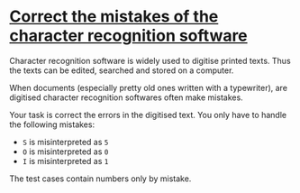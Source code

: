 # [Correct the mistakes of the character recognition software](https://www.codewars.com/kata/correct-the-mistakes-of-the-character-recognition-software "577bd026df78c19bca0002c0")

Character recognition software is widely used to digitise printed texts. Thus the texts can be edited, searched and stored on a computer.

When documents (especially pretty old ones written with a typewriter), are digitised character recognition softwares often make mistakes.

Your task is correct the errors in the digitised text. You only have to handle the following mistakes:

* `S`  is misinterpreted as `5`
* `O` is misinterpreted as `0`
* `I` is misinterpreted as `1`

The test cases contain numbers only by mistake.